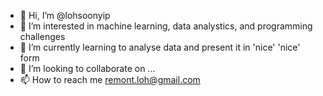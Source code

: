 - 👋 Hi, I’m @lohsoonyip
- 👀 I’m interested in machine learning, data analystics, and programming challenges
- 🌱 I’m currently learning to analyse data and present it in 'nice' 'nice' form
- 💞️ I’m looking to collaborate on ...
- 📫 How to reach me remont.loh@gmail.com

<!---
lohsoonyip/lohsoonyip is a ✨ special ✨ repository because its `README.md` (this file) appears on your GitHub profile.
You can click the Preview link to take a look at your changes.
--->
